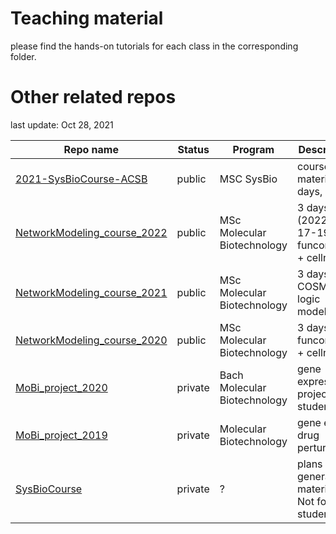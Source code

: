 # Teaching material

please find the hands-on tutorials for each class in the corresponding folder.  


# Other related repos

last update: Oct 28, 2021

| Repo name     | Status | Program|Description | 
| --- | --- | --- |---|
| [2021-SysBioCourse-ACSB](https://github.com/saezlab/2021-SysBioCourse-ACSB)| public  | MSC SysBio| course material, 5 days, 2021|
|[NetworkModeling_course_2022](https://github.com/saezlab/NetworkModeling_course_2022)| public|MSc Molecular Biotechnology| 3 days (2022 jan 17-19), funcomics + cellnopt|
|[NetworkModeling_course_2021](https://github.com/saezlab/NetworkModeling_course_2021)|public|MSc Molecular Biotechnology| 3 days, COSMOS, logic models |
|[NetworkModeling_course_2020](https://github.com/saezlab/NetworkModeling_course_2020)| public|MSc Molecular Biotechnology| 3 days, funcomics + cellnopt|
|[MoBi_project_2020](https://github.com/saezlab/MoBi_project_2020)| private | Bach Molecular Biotechnology| gene expression project for students|
| [MoBi_project_2019](https://github.com/saezlab/MoBi_project_2019)| private |Molecular Biotechnology|  gene expr, drug perturbation | 
| [SysBioCourse](https://github.com/saezlab/SysBio_course)  | private | ?| plans and general material. Not for students. | 

